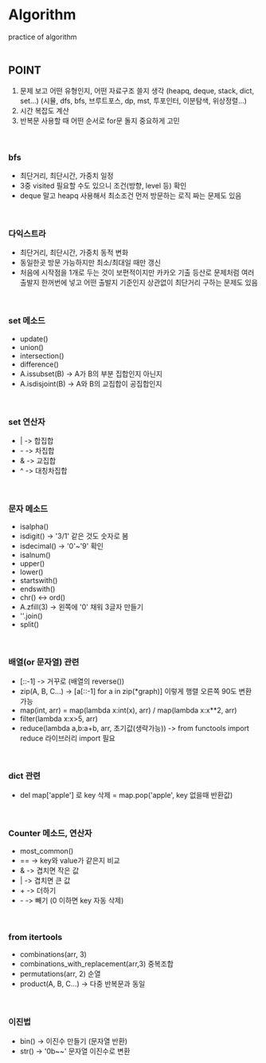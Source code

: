 # Algorithm
practice of algorithm   
<br/>
## POINT
1. 문제 보고 어떤 유형인지, 어떤 자료구조 쓸지 생각 (heapq, deque, stack, dict, set...) (시뮬, dfs, bfs, 브루트포스, dp, mst, 투포인터, 이분탐색, 위상정렬...)
2. 시간 복잡도 계산
3. 반복문 사용할 때 어떤 순서로 for문 돌지 중요하게 고민
<br/>

### bfs
* 최단거리, 최단시간, 가중치 일정
* 3중 visited 필요할 수도 있으니 조건(방향, level 등) 확인
* deque 말고 heapq 사용해서 최소조건 먼저 방문하는 로직 짜는 문제도 있음
<br/>

### 다익스트라
* 최단거리, 최단시간, 가중치 동적 변화
* 동일한곳 방문 가능하지만 최소/최대일 때만 갱신
* 처음에 시작점을 1개로 두는 것이 보편적이지만 카카오 기출 등산로 문제처럼 여러 출발지 한꺼번에 넣고 어떤 출발지 기준인지 상관없이 최단거리 구하는 문제도 있음
<br/>

### set 메소드
* update()
* union()
* intersection()
* difference()
* A.issubset(B) -> A가 B의 부분 집합인지 아닌지
* A.isdisjoint(B) -> A와 B의 교집합이 공집합인지
<br/>

### set 연산자
* | -> 합집합
* &#45; -> 차집합
* & -> 교집합
* ^ -> 대칭차집합
<br/>

### 문자 메소드
* isalpha()
* isdigit() -> '3/1' 같은 것도 숫자로 봄
* isdecimal() -> '0'~'9' 확인
* isalnum()
* upper()
* lower()
* startswith()
* endswith()
* chr() <-> ord()
* A.zfill(3) -> 왼쪽에 '0' 채워 3글자 만들기
* ''.join()
* split()
<br/>

### 배열(or 문자열) 관련
* [::-1] -> 거꾸로 (배열의 reverse())
* zip(A, B, C...) -> [a[::-1] for a in zip(*graph)] 이렇게 행렬 오른쪽 90도 변환 가능
* map(int, arr) = map(lambda x:int(x), arr) / map(lambda x:x**2, arr)
* filter(lambda x:x>5, arr)
* reduce(lambda a,b:a+b, arr, 초기값(생략가능)) -> from functools import reduce 라이브러리 import 필요
<br/>

### dict 관련
* del map['apple'] 로 key 삭제 = map.pop('apple', key 없을때 반환값)
<br/>

### Counter 메소드, 연산자
* most_common()
* == -> key와 value가 같은지 비교
* & -> 겹치면 작은 값
* | -> 겹치면 큰 값
* &#43; -> 더하기
* &#45; -> 빼기 (0 이하면 key 자동 삭제)
<br/>

### from itertools
* combinations(arr, 3)
* combinations_with_replacement(arr,3) 중복조합
* permutations(arr, 2) 순열
* product(A, B, C...) -> 다중 반복문과 동일
<br/>

### 이진법
* bin() -> 이진수 만들기 (문자열 반환)
* str() -> '0b~~' 문자열 이진수로 변환

